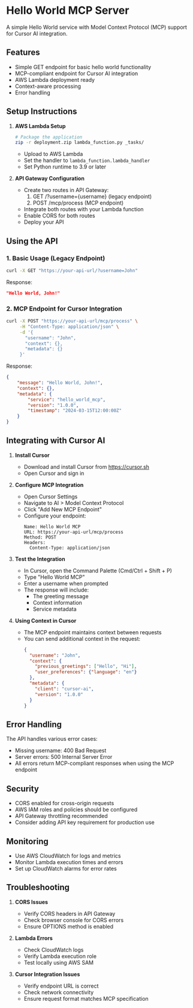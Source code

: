# Hello World MCP Server

A simple Hello World service with Model Context Protocol (MCP) support for Cursor AI integration.

## Features

- Simple GET endpoint for basic hello world functionality
- MCP-compliant endpoint for Cursor AI integration
- AWS Lambda deployment ready
- Context-aware processing
- Error handling

## Setup Instructions

1. **AWS Lambda Setup**
   ```bash
   # Package the application
   zip -r deployment.zip lambda_function.py _tasks/
   ```
   - Upload to AWS Lambda
   - Set the handler to `lambda_function.lambda_handler`
   - Set Python runtime to 3.9 or later

2. **API Gateway Configuration**
   - Create two routes in API Gateway:
     1. GET /?username={username} (legacy endpoint)
     2. POST /mcp/process (MCP endpoint)
   - Integrate both routes with your Lambda function
   - Enable CORS for both routes
   - Deploy your API

## Using the API

### 1. Basic Usage (Legacy Endpoint)
```bash
curl -X GET "https://your-api-url/?username=John"
```
Response:
```json
"Hello World, John!"
```

### 2. MCP Endpoint for Cursor Integration
```bash
curl -X POST "https://your-api-url/mcp/process" \
     -H "Content-Type: application/json" \
     -d '{
       "username": "John",
       "context": {},
       "metadata": {}
     }'
```
Response:
```json
{
    "message": "Hello World, John!",
    "context": {},
    "metadata": {
        "service": "hello_world_mcp",
        "version": "1.0.0",
        "timestamp": "2024-03-15T12:00:00Z"
    }
}
```

## Integrating with Cursor AI

1. **Install Cursor**
   - Download and install Cursor from https://cursor.sh
   - Open Cursor and sign in

2. **Configure MCP Integration**
   - Open Cursor Settings
   - Navigate to AI > Model Context Protocol
   - Click "Add New MCP Endpoint"
   - Configure your endpoint:
     ```
     Name: Hello World MCP
     URL: https://your-api-url/mcp/process
     Method: POST
     Headers: 
       Content-Type: application/json
     ```

3. **Test the Integration**
   - In Cursor, open the Command Palette (Cmd/Ctrl + Shift + P)
   - Type "Hello World MCP"
   - Enter a username when prompted
   - The response will include:
     - The greeting message
     - Context information
     - Service metadata

4. **Using Context in Cursor**
   - The MCP endpoint maintains context between requests
   - You can send additional context in the request:
     ```json
     {
       "username": "John",
       "context": {
         "previous_greetings": ["Hello", "Hi"],
         "user_preferences": {"language": "en"}
       },
       "metadata": {
         "client": "cursor-ai",
         "version": "1.0.0"
       }
     }
     ```

## Error Handling

The API handles various error cases:
- Missing username: 400 Bad Request
- Server errors: 500 Internal Server Error
- All errors return MCP-compliant responses when using the MCP endpoint

## Security

- CORS enabled for cross-origin requests
- AWS IAM roles and policies should be configured
- API Gateway throttling recommended
- Consider adding API key requirement for production use

## Monitoring

- Use AWS CloudWatch for logs and metrics
- Monitor Lambda execution times and errors
- Set up CloudWatch alarms for error rates

## Troubleshooting

1. **CORS Issues**
   - Verify CORS headers in API Gateway
   - Check browser console for CORS errors
   - Ensure OPTIONS method is enabled

2. **Lambda Errors**
   - Check CloudWatch logs
   - Verify Lambda execution role
   - Test locally using AWS SAM

3. **Cursor Integration Issues**
   - Verify endpoint URL is correct
   - Check network connectivity
   - Ensure request format matches MCP specification